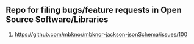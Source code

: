 ## Repo for filing bugs/feature requests in Open Source Software/Libraries
1. https://github.com/mbknor/mbknor-jackson-jsonSchema/issues/100
